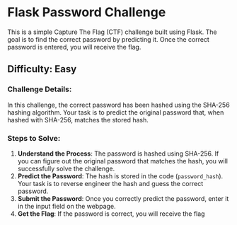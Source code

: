 # Flask Password Challenge

This is a simple Capture The Flag (CTF) challenge built using Flask. The goal is to find the correct password by predicting it. Once the correct password is entered, you will receive the flag.

## Difficulty: Easy

### Challenge Details:
In this challenge, the correct password has been hashed using the SHA-256 hashing algorithm. Your task is to predict the original password that, when hashed with SHA-256, matches the stored hash.

### Steps to Solve:
1. **Understand the Process**: The password is hashed using SHA-256. If you can figure out the original password that matches the hash, you will successfully solve the challenge.
2. **Predict the Password**: The hash is stored in the code (`password_hash`). Your task is to reverse engineer the hash and guess the correct password.
3. **Submit the Password**: Once you correctly predict the password, enter it in the input field on the webpage.
4. **Get the Flag**: If the password is correct, you will receive the flag 
